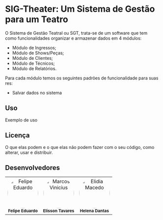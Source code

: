 # SIG-Theater: Um Sistema de Gestão para um Teatro

O Sistema de Gestão Teatral ou SGT, trata-se de um software que tem como funcionalidades organizar e armazenar dados em 4 módulos:
- Módulo de Ingressos;
- Módulo de Shows/Peças;
- Módulo de Clientes;
- Módulo de Técnicos;
- Módulo de Relatórios.

Para cada módulo temos os seguintes padrões de funcionalidade para suas res:
- Salvar dados no sistema


## Uso
Exemplo de uso

## Licença
O que elas podem e o que elas não podem fazer com o seu código, como alterar, usar e distribuir.

## Desenvolvedores

<table>
  <tr>
    <td align="center">
      <a href="https://github.com/Felipe-edu34" target="_blank">
        <img src="https://github.com/Felipe-edu34.png" width="100px;" alt="Felipe Eduardo" style="border-radius:50%;"/>
      </a><br />
      <sub><b>Felipe Eduardo</b></sub>
    </td>
    <td align="center">
      <a href="https://github.com/Marcos0183" target="_blank">
        <img src="https://github.com/Marcos0183.png" width="100px;" alt="Marcos Vinicius" style="border-radius:50%;"/>
      </a><br />
      <sub><b>Elisson Tavares</b></sub>
    </td>
    <td align="center">
      <a href="https://github.com/elidiamacedo-uf" target="_blank">
        <img src="https://github.com/elidiamacedo-uf.png" width="100px;" alt="Elidia Macedo" style="border-radius:50%;"/>
      </a><br />
      <sub><b>Helena Dantas</b></sub>
    </td>
  </tr>
</table>



